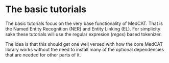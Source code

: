 # The basic tutorials

The basic tutorials focus on the very base functionality of MedCAT.
That is the Named Entity Recognition (NER) and Entity Linking (EL).
For simplicity sake these tutorials will use the regular expresion (_regex_) based tokenizer.

The idea is that this should get one well versed with how the core MedCAT library works without the need to install many of the optional dependencies that are needed for other parts of it.
